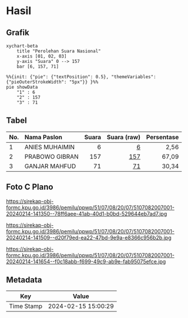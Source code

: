 # Hasil

## Grafik

```mermaid
xychart-beta
    title "Perolehan Suara Nasional"
    x-axis [01, 02, 03]
    y-axis "Suara" 0 --> 157
    bar [6, 157, 71]
```

```mermaid
%%{init: {"pie": {"textPosition": 0.5}, "themeVariables": {"pieOuterStrokeWidth": "5px"}} }%%
pie showData
    "1" : 6
    "2" : 157
    "3" : 71
```

## Tabel

| No. | Nama Paslon    | Suara | Suara (raw) | Persentase |
|:--- |:-------------- | -----:| -----------:| ----------:|
| 1   | ANIES MUHAIMIN | 6     | [6][p-1]    | 2,56       |
| 2   | PRABOWO GIBRAN | 157   | [157][p-2]  | 67,09      |
| 3   | GANJAR MAHFUD  | 71    | [71][p-3]   | 30,34      |


[p-1]: https://github.com/gigit-pemilu/pemilu-2024/blob/main/pilpres/hitung-suara/sub/51-bali/sub/07-karangasem/sub/08-kubu/sub/2007-tulamben/sub/001-tps/sub/paslon-1.txt
[p-2]: https://github.com/gigit-pemilu/pemilu-2024/blob/main/pilpres/hitung-suara/sub/51-bali/sub/07-karangasem/sub/08-kubu/sub/2007-tulamben/sub/001-tps/sub/paslon-2.txt
[p-3]: https://github.com/gigit-pemilu/pemilu-2024/blob/main/pilpres/hitung-suara/sub/51-bali/sub/07-karangasem/sub/08-kubu/sub/2007-tulamben/sub/001-tps/sub/paslon-3.txt

## Foto C Plano

https://sirekap-obj-formc.kpu.go.id/3986/pemilu/ppwp/51/07/08/20/07/5107082007001-20240214-141350--78ff6aee-41ab-40d1-b0bd-529644eb7ad7.jpg

https://sirekap-obj-formc.kpu.go.id/3986/pemilu/ppwp/51/07/08/20/07/5107082007001-20240214-141509--d20f79ed-ea22-47bd-9e9a-e8366c956b2b.jpg

https://sirekap-obj-formc.kpu.go.id/3986/pemilu/ppwp/51/07/08/20/07/5107082007001-20240214-141654--f0c18abb-f699-49c9-ab9e-fab95075efce.jpg


## Metadata

| Key        | Value               |
| ---------- | ------------------- |
| Time Stamp | 2024-02-15 15:00:29 |



